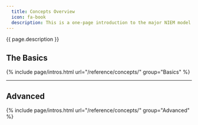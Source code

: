 ```yaml
---
  title: Concepts Overview
  icon: fa-book
  description: This is a one-page introduction to the major NIEM model concepts.
---
```


{{ page.description }}

## The Basics

{% include page/intros.html url="/reference/concepts/" group="Basics" %}

---

## Advanced

{% include page/intros.html url="/reference/concepts/" group="Advanced" %}
